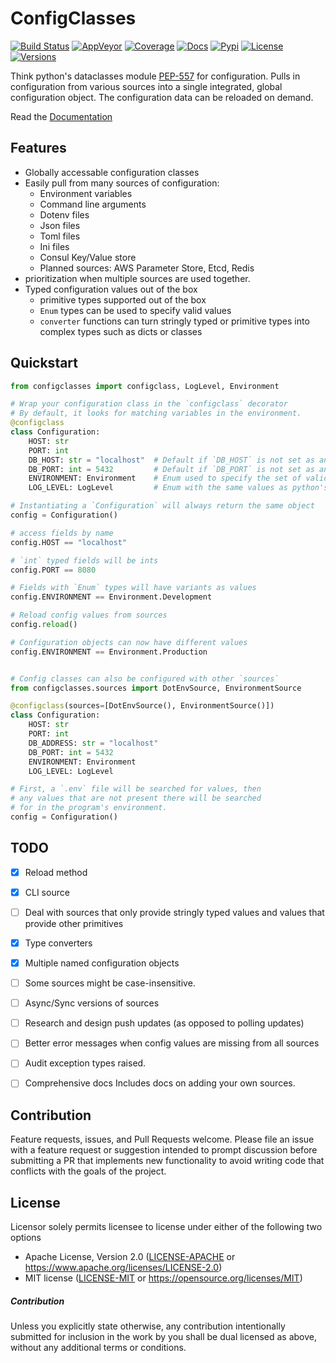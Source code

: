 # ConfigClasses

[![Build Status](https://travis-ci.org/JeffBelgum/configclasses.svg?branch=master)](https://travis-ci.org/JeffBelgum/configclasses)
[![AppVeyor](https://ci.appveyor.com/api/projects/status/ogvowuoyo2sosr1q?svg=true)](https://ci.appveyor.com/project/JeffBelgum/configclasses)
[![Coverage](https://codecov.io/gh/JeffBelgum/configclasses/branch/master/graph/badge.svg)](https://codecov.io/gh/JeffBelgum/configclasses)
[![Docs](https://readthedocs.org/projects/configclasses/badge/?version=latest)](https://configclasses.readthedocs.io/en/latest/)
[![Pypi](https://img.shields.io/pypi/v/configclasses.svg)](https://pypi.python.org/pypi/configclasses)
[![License](https://img.shields.io/pypi/l/configclasses.svg)](https://pypi.python.org/pypi/configclasses)
[![Versions](https://img.shields.io/pypi/pyversions/configclasses.svg)](https://pypi.python.org/pypi/configclasses)

Think python's dataclasses module [PEP-557](https://www.python.org/dev/peps/pep-0557/) for configuration.
Pulls in configuration from various sources into a single integrated, global configuration
object. The configuration data can be reloaded on demand.

Read the [Documentation](https://configclasses.readthedocs.io/en/latest/)


## Features
  - Globally accessable configuration classes
  - Easily pull from many sources of configuration:
    - Environment variables
    - Command line arguments
    - Dotenv files
    - Json files
    - Toml files
    - Ini files
    - Consul Key/Value store
    - Planned sources: AWS Parameter Store, Etcd, Redis
  - prioritization when multiple sources are used together.
  - Typed configuration values out of the box
    - primitive types supported out of the box
    - `Enum` types can be used to specify valid values
    - `converter` functions can turn stringly typed or primitive types into complex types such as dicts or classes


## Quickstart

```python
from configclasses import configclass, LogLevel, Environment

# Wrap your configuration class in the `configclass` decorator
# By default, it looks for matching variables in the environment.
@configclass
class Configuration:
    HOST: str
    PORT: int
    DB_HOST: str = "localhost"  # Default if `DB_HOST` is not set as an environment variable.
    DB_PORT: int = 5432         # Default if `DB_PORT` is not set as an environment variable.
    ENVIRONMENT: Environment    # Enum used to specify the set of valid values
    LOG_LEVEL: LogLevel         # Enum with the same values as python's logging level constants

# Instantiating a `Configuration` will always return the same object
config = Configuration()

# access fields by name
config.HOST == "localhost"

# `int` typed fields will be ints
config.PORT == 8080

# Fields with `Enum` types will have variants as values
config.ENVIRONMENT == Environment.Development

# Reload config values from sources
config.reload()

# Configuration objects can now have different values
config.ENVIRONMENT == Environment.Production


# Config classes can also be configured with other `sources`
from configclasses.sources import DotEnvSource, EnvironmentSource

@configclass(sources=[DotEnvSource(), EnvironmentSource()])
class Configuration:
    HOST: str
    PORT: int
    DB_ADDRESS: str = "localhost"
    DB_PORT: int = 5432
    ENVIRONMENT: Environment
    LOG_LEVEL: LogLevel

# First, a `.env` file will be searched for values, then
# any values that are not present there will be searched
# for in the program's environment.
config = Configuration()
```


## TODO
  - [x] Reload method
  - [x] CLI source
  - [ ] Deal with sources that only provide stringly typed values and values that provide other primitives
  - [x] Type converters
  - [x] Multiple named configuration objects
  - [ ] Some sources might be case-insensitive.
  - [ ] Async/Sync versions of sources
  - [ ] Research and design push updates (as opposed to polling updates)
  - [ ] Better error messages when config values are missing from all sources
  - [ ] Audit exception types raised.
  - [ ] Comprehensive docs
         Includes docs on adding your own sources.


## Contribution

Feature requests, issues, and Pull Requests welcome.
Please file an issue with a feature request or suggestion intended to prompt discussion
before submitting a PR that implements new functionality to avoid writing code that
conflicts with the goals of the project.


## License

Licensor solely permits licensee to license under either of the following two options
 * Apache License, Version 2.0 ([LICENSE-APACHE](LICENSE-APACHE) or https://www.apache.org/licenses/LICENSE-2.0)
 * MIT license ([LICENSE-MIT](LICENSE-MIT) or https://opensource.org/licenses/MIT)

##### Contribution

Unless you explicitly state otherwise, any contribution intentionally submitted
for inclusion in the work by you shall be dual licensed as above, without any
additional terms or conditions.
